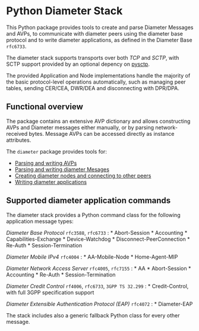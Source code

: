# Python Diameter Stack

This Python package provides tools to create and parse Diameter Messages and 
AVPs, to communicate with diameter peers using the diameter base protocol and 
to write diameter applications, as defined in the Diameter Base `rfc6733`.

The diameter stack supports transports over both *TCP* and *SCTP*, with 
SCTP support provided by an optional depency on [pysctp](https://pypi.org/project/pysctp/).

The provided Application and Node implementations handle the majority of the 
basic protocol-level operations automatically, such as managing peer tables, 
sending CER/CEA, DWR/DEA and disconnecting with DPR/DPA. 

## Functional overview

The package contains an extensive AVP dictionary and allows constructing
AVPs and Diameter messages either manually, or by parsing network-received 
bytes. Message AVPs can be accessed directly as instance attributes.

The `diameter` package provides tools for:

- [Parsing and writing AVPs](guide/avp.md)
- [Parsing and writing diameter Mesages](guide/message.md)
- [Creating diameter nodes and connecting to other peers](guide/node.md)
- [Writing diameter applications](guide/application.md)


## Supported diameter application commands

The diameter stack provides a Python command class for the following 
application message types:

*Diameter Base Protocol* `rfc3588`, `rfc6733`
:   * Abort-Session
    * Accounting
    * Capabilities-Exchange
    * Device-Watchdog
    * Disconnect-PeerConnection
    * Re-Auth
    * Session-Termination

*Diameter Mobile IPv4* `rfc4004`
:   * AA-Mobile-Node
    * Home-Agent-MIP

*Diameter Network Access Server* `rfc4005`, `rfc7155`
:   * AA
    * Abort-Session
    * Accounting
    * Re-Auth
    * Session-Termination

*Diameter Credit Control* `rf4006`, `rfc6733`, `3GPP TS 32.299`
:   * Credit-Control, with full 3GPP specification support

*Diameter Extensible Authentication Protocol (EAP)* `rfc4072`
:   * Diameter-EAP

The stack includes also a generic fallback Python class for every other message.
